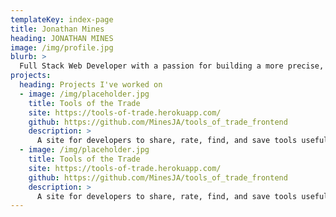 ```yaml
---
templateKey: index-page
title: Jonathan Mines
heading: JONATHAN MINES
image: /img/profile.jpg
blurb: >
  Full Stack Web Developer with a passion for building a more precise, efficient, and connected world. With a background in the Food Industry specializing in Distribution, Marketing and Sales, I discovered coding while constantly searching for tech-based solutions to business problems. With experience in Ruby on Rails, Javascript, React.js and Redux I hope to bring this problem solving approach to companies trying to build a better world.
projects:
  heading: Projects I've worked on
  - image: /img/placeholder.jpg
    title: Tools of the Trade
    site: https://tools-of-trade.herokuapp.com/
    github: https://github.com/MinesJA/tools_of_trade_frontend
    description: >
      A site for developers to share, rate, find, and save tools useful for development. Share anything from wireframe tools to frameworks to basic gems and packages.
  - image: /img/placeholder.jpg
    title: Tools of the Trade
    site: https://tools-of-trade.herokuapp.com/
    github: https://github.com/MinesJA/tools_of_trade_frontend
    description: >
      A site for developers to share, rate, find, and save tools useful for development. Share anything from wireframe tools to frameworks to basic gems and packages.
---
```


